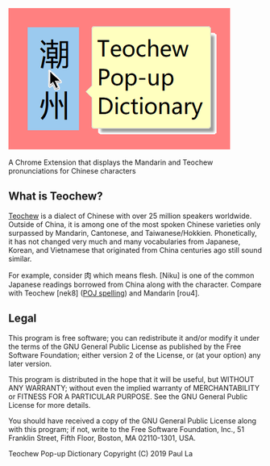 ![# Teochew-Pop-up-Dictionary](teochew_popup_dict_tile.png)

A Chrome Extension that displays the Mandarin and Teochew pronunciations for Chinese characters

## What is Teochew?

[Teochew](https://en.wikipedia.org/wiki/Teochew_dialect) is a dialect of 
Chinese with over 25 million speakers worldwide. Outside of China, it is 
among one of the most spoken Chinese varieties only surpassed by 
Mandarin, Cantonese, and Taiwanese/Hokkien. Phonetically, it has not 
changed very much and many vocabularies from Japanese, Korean, and Vietnamese 
that originated from China centuries ago still sound similar.

For example, consider 肉 which means flesh. \[Niku\] is one of the common 
Japanese readings borrowed from China along with the character. Compare with 
Teochew \[nek8\] \([POJ spelling](https://en.wikipedia.org/wiki/Pe̍h-ōe-jī)\) 
and Mandarin \[rou4\].

## Legal

This program is free software; you can redistribute it and/or
modify it under the terms of the GNU General Public License
as published by the Free Software Foundation; either version 2
of the License, or (at your option) any later version.

This program is distributed in the hope that it will be useful,
but WITHOUT ANY WARRANTY; without even the implied warranty of
MERCHANTABILITY or FITNESS FOR A PARTICULAR PURPOSE.  See the
GNU General Public License for more details.

You should have received a copy of the GNU General Public License
along with this program; if not, write to the Free Software
Foundation, Inc., 51 Franklin Street, Fifth Floor, Boston, MA  02110-1301, USA.

Teochew Pop-up Dictionary
Copyright (C) 2019 Paul La